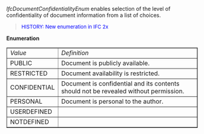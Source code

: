 _IfcDocumentConfidentialityEnum_ enables selection of the level of confidentiality of document information from a list of choices.

> <font size="-1" color="#0000FF">HISTORY: New enumeration in IFC
		2x</font>

**Enumeration**

<table border="1"> 
		<tr> 
		  <td><i>Value</i></td> 
		  <td><i>Definition</i></td> 
		</tr> 
		<tr> 
		  <td>PUBLIC</td> 
		  <td>Document is publicly available.</td> 
		</tr> 
		<tr> 
		  <td>RESTRICTED</td> 
		  <td>Document availability is restricted.</td> 
		</tr> 
		<tr> 
		  <td>CONFIDENTIAL</td> 
		  <td>Document is confidential and its contents should not be revealed
			 without permission.</td> 
		</tr> 
		<tr> 
		  <td>PERSONAL</td> 
		  <td>Document is personal to the author.</td> 
		</tr> 
		<tr> 
		  <td>USERDEFINED</td> 
		  <td></td> 
		</tr> 
		<tr> 
		  <td>NOTDEFINED</td> 
		  <td></td> 
		</tr> 
	 </table>